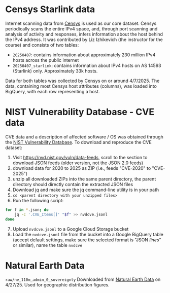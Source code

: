 # Censys Starlink data

Internet scanning data from [Censys](https://censys.com/) is used as our core dataset. 
Censys periodically scans the entire IPv4 space, and, through port scanning and analysis of activity and responses, infers information about the host behind the IPv4 address.
It was contributed by Liz Izhikevich (the instructor for the course) and consists of two tables: 

* `20250407`: contains information about approximately 230 million IPv4 hosts across the public internet
* `20250407_starlink`: contains information about IPv4 hosts on AS 14593 (Starlink) only. Approximately 33k hosts.

Data for both tables was collected by Censys on or around 4/7/2025. The data, containing most Censys host attributes (columns), was loaded into BigQuery, with each row representing a host.

# NIST Vulnerability Database - CVE data

CVE data and a description of affected software / OS was obtained through the [NIST Vulnerability Database](https://nvd.nist.gov/vuln/data-feeds).
To download and reproduce the CVE dataset:

1. Visit https://nvd.nist.gov/vuln/data-feeds, scroll to the section to download JSON feeds (older version, not the JSON 2.0 feeds)
2. download data for 2020 to 2025 as ZIP (i.e., feeds "CVE-2020" to "CVE-2025")
3. unzip all downloaded ZIPs into the same parent directory, the parent directory should directly contain the extracted JSON files
4. Download [jq](https://jqlang.org/) and make sure the jq command-line utility is in your path
5. `cd <parent directory with your unzipped files>`
6. Run the following script:
```sh
for f in *.json; do
    jq -c '.CVE_Items[]' "$f" >> nvdcve.jsonl
done
```
7. Upload `nvdcve.jsonl` to a Google Cloud Storage bucket
8. Load the `nvdcve.jsonl` file from the bucket into a Google BigQuery table (accept default settings, make sure the selected format is "JSON *lines*" or similar), name the table `nvdcve`

# Natural Earth Data
`raw/ne_110m_admin_0_sovereignty`
Downloaded from [Natural Earth Data](https://www.naturalearthdata.com/http//www.naturalearthdata.com/download/110m/cultural/ne_110m_admin_0_sovereignty.zip) on 4/27/25. Used for geographic distribution figures.